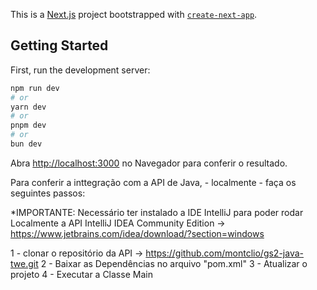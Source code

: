 This is a [Next.js](https://nextjs.org/) project bootstrapped with [`create-next-app`](https://github.com/vercel/next.js/tree/canary/packages/create-next-app).

## Getting Started

First, run the development server:

```bash
npm run dev
# or
yarn dev
# or
pnpm dev
# or
bun dev
```

Abra [http://localhost:3000](http://localhost:3000) no Navegador para conferir o resultado.

Para conferir a inttegração com a API de Java, - localmente - faça os seguintes passos:

*IMPORTANTE: Necessário ter instalado a IDE IntelliJ para poder rodar Localmente a API
  IntelliJ IDEA Community Edition -> https://www.jetbrains.com/idea/download/?section=windows

1 - clonar o repositório da API -> https://github.com/montclio/gs2-java-twe.git
2 - Baixar as Dependências no arquivo "pom.xml"
3 - Atualizar o projeto
4 - Executar a Classe Main
